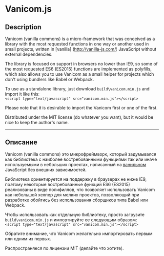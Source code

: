 # Vanicom.js
## Description

Vanicom (vanilla commons) is a micro-framework that was conceived as a library
with the most requested functions in one way or another used in small projects,
written in [vanilla] (http://vanilla-js.com/) JavaScript without external dependencies.

The library is focused on support in browsers no lower than IE9, so some of the
most requested ES6 (ES2015) functions are implemented as polyfills, which also
allows you to use Vanicom as a small helper for projects which don't using bundlers
like Babel or Webpack.

To use as a standalone library, just download `build\vanicom.min.js` and import it like this: \
 `<script type="text/javascript" src="vanicom.min.js"></script>`

Please note that it is desirable to import the Vanicom first or one of the first.

Distributed under the MIT license (do whatever you want), but it would be nice to keep the author's name.

-----------------------------------------------------------------------------------

## Описание
Vanicom (vanilla commons) это микрофреймворк, который задумывался как библиотека с
наиболее востребованными функциями так или иначе используемыми в небольших проектах,
написанный на [ванильном](http://vanilla-js.com/) JavaScript без внешних зависимостей.

Библиотека ориентируется на поддержку в браузерах не ниже IE9, поэтому некоторые
востребованные функций ES6 (ES2015) реализованы в виде полифиллов, что позволяет использовать
Vanicom как небольшой хелпер для мелких проектов, позволяющий при разработке обойтись без
использования сборщиков типа Babel или Webpack.

Чтобы использовать как отдельную библиотеку, просто загрузите `build\vanicom.min.js` и импортируйте ее следующим образом: \
  `<script type="text/javascript" src="vanicom.min.js"></script>`

Обратите внимание, что Vanicom желательно импортировать первым или одним из первых.

Распространяеся по лицензии MIT (делайте что хотите).
